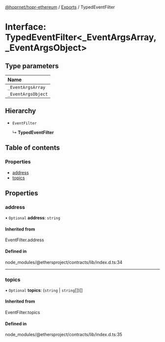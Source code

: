 [@hoprnet/hopr-ethereum](../README.md) / [Exports](../modules.md) / TypedEventFilter

# Interface: TypedEventFilter<_EventArgsArray, _EventArgsObject\>

## Type parameters

| Name |
| :------ |
| `_EventArgsArray` |
| `_EventArgsObject` |

## Hierarchy

- `EventFilter`

  ↳ **TypedEventFilter**

## Table of contents

### Properties

- [address](typedeventfilter.md#address)
- [topics](typedeventfilter.md#topics)

## Properties

### address

• `Optional` **address**: `string`

#### Inherited from

EventFilter.address

#### Defined in

node_modules/@ethersproject/contracts/lib/index.d.ts:34

___

### topics

• `Optional` **topics**: (`string` \| `string`[])[]

#### Inherited from

EventFilter.topics

#### Defined in

node_modules/@ethersproject/contracts/lib/index.d.ts:35

